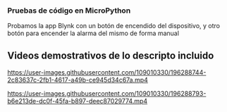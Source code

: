 ### **Pruebas de código en MicroPython**

Probamos la app Blynk con un botón de encendido del dispositivo, y otro botón para
encender la alarma del mismo de forma manual

## **Videos demostrativos de lo descripto incluido**

https://user-images.githubusercontent.com/109010330/196288744-2c83637c-2fb1-4617-a49b-ce945d34c67a.mp4

https://user-images.githubusercontent.com/109010330/196288793-b6e213de-dc0f-45fa-b897-deec87029774.mp4




